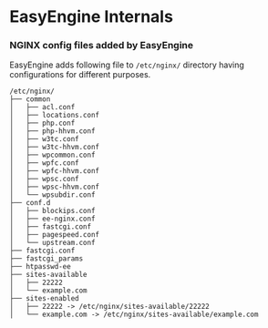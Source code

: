 # EasyEngine Internals

### NGINX config files added by EasyEngine
EasyEngine adds following file to `/etc/nginx/` directory having configurations for different purposes.

    /etc/nginx/
    ├── common
    │   ├── acl.conf
    │   ├── locations.conf
    │   ├── php.conf
    │   ├── php-hhvm.conf
    │   ├── w3tc.conf
    │   ├── w3tc-hhvm.conf
    │   ├── wpcommon.conf
    │   ├── wpfc.conf
    │   ├── wpfc-hhvm.conf
    │   ├── wpsc.conf
    │   ├── wpsc-hhvm.conf
    │   └── wpsubdir.conf
    ├── conf.d
    │   ├── blockips.conf
    │   ├── ee-nginx.conf
    │   ├── fastcgi.conf
    │   ├── pagespeed.conf
    │   └── upstream.conf
    ├── fastcgi.conf
    ├── fastcgi_params
    ├── htpasswd-ee
    ├── sites-available
    │   ├── 22222
    │   └── example.com
    ├── sites-enabled
    │   ├── 22222 -> /etc/nginx/sites-available/22222
    │   └── example.com -> /etc/nginx/sites-available/example.com
